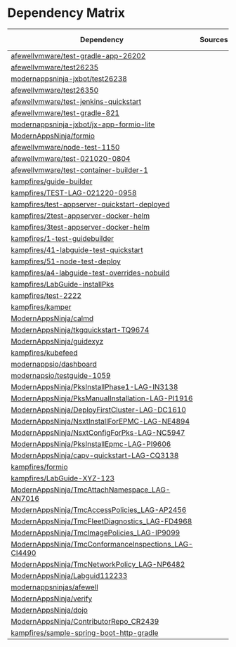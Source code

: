 # Dependency Matrix

Dependency | Sources | Version | Mismatched versions
---------- | ------- | ------- | -------------------
[afewellvmware/test-gradle-app-26202](https://github.com/afewellvmware/test-gradle-app-26202.git) |  | []() | 
[afewellvmware/test26235](https://github.com/afewellvmware/test26235.git) |  | []() | 
[modernappsninja-jxbot/test26238](https://github.com/modernappsninja-jxbot/test26238.git) |  | []() | 
[afewellvmware/test26350](https://github.com/afewellvmware/test26350.git) |  | []() | 
[afewellvmware/test-jenkins-quickstart](https://github.com/afewellvmware/test-jenkins-quickstart.git) |  | []() | 
[afewellvmware/test-gradle-821](https://github.com/afewellvmware/test-gradle-821.git) |  | []() | 
[modernappsninja-jxbot/jx-app-formio-lite](https://github.com/modernappsninja-jxbot/jx-app-formio-lite.git) |  | []() | 
[ModernAppsNinja/formio](https://github.com/ModernAppsNinja/formio.git) |  | []() | 
[afewellvmware/node-test-1150](https://github.com/afewellvmware/node-test-1150.git) |  | []() | 
[afewellvmware/test-021020-0804](https://github.com/afewellvmware/test-021020-0804.git) |  | []() | 
[afewellvmware/test-container-builder-1](https://github.com/afewellvmware/test-container-builder-1.git) |  | []() | 
[kampfires/guide-builder](https://github.com/kampfires/guide-builder.git) |  | []() | 
[kampfires/TEST-LAG-021220-0958](https://github.com/kampfires/TEST-LAG-021220-0958.git) |  | []() | 
[kampfires/test-appserver-quickstart-deployed](https://github.com/kampfires/test-appserver-quickstart-deployed.git) |  | []() | 
[kampfires/2test-appserver-docker-helm](https://github.com/kampfires/2test-appserver-docker-helm.git) |  | []() | 
[kampfires/3test-appserver-docker-helm](https://github.com/kampfires/3test-appserver-docker-helm.git) |  | []() | 
[kampfires/1-test-guidebuilder](https://github.com/kampfires/1-test-guidebuilder.git) |  | []() | 
[kampfires/41-labguide-test-quickstart](https://github.com/kampfires/41-labguide-test-quickstart.git) |  | []() | 
[kampfires/51-node-test-deploy](https://github.com/kampfires/51-node-test-deploy.git) |  | []() | 
[kampfires/a4-labguide-test-overrides-nobuild](https://github.com/kampfires/a4-labguide-test-overrides-nobuild.git) |  | []() | 
[kampfires/LabGuide-installPks](https://github.com/kampfires/LabGuide-installPks.git) |  | []() | 
[kampfires/test-2222](https://github.com/kampfires/test-2222.git) |  | []() | 
[kampfires/kamper](https://github.com/kampfires/kamper.git) |  | []() | 
[ModernAppsNinja/calmd](https://github.com/ModernAppsNinja/calmd.git) |  | []() | 
[ModernAppsNinja/tkgquickstart-TQ9674](https://github.com/ModernAppsNinja/tkgquickstart-TQ9674.git) |  | []() | 
[ModernAppsNinja/guidexyz](https://github.com/ModernAppsNinja/guidexyz.git) |  | []() | 
[kampfires/kubefeed](https://github.com/kampfires/kubefeed.git) |  | []() | 
[modernappsio/dashboard](https://github.com/modernappsio/dashboard.git) |  | []() | 
[modernapsio/testguide-1059](https://github.com/modernapsio/testguide-1059.git) |  | []() | 
[ModernAppsNinja/PksInstallPhase1-LAG-IN3138](https://github.com/ModernAppsNinja/PksInstallPhase1-LAG-IN3138.git) |  | []() | 
[ModernAppsNinja/PksManualInstallation-LAG-PI1916](https://github.com/ModernAppsNinja/PksManualInstallation-LAG-PI1916.git) |  | []() | 
[ModernAppsNinja/DeployFirstCluster-LAG-DC1610](https://github.com/ModernAppsNinja/DeployFirstCluster-LAG-DC1610.git) |  | []() | 
[ModernAppsNinja/NsxtInstallForEPMC-LAG-NE4894](https://github.com/ModernAppsNinja/NsxtInstallForEPMC-LAG-NE4894.git) |  | []() | 
[ModernAppsNinja/NsxtConfigForPks-LAG-NC5947](https://github.com/ModernAppsNinja/NsxtConfigForPks-LAG-NC5947.git) |  | []() | 
[ModernAppsNinja/PksInstallEpmc-LAG-PI9606](https://github.com/ModernAppsNinja/PksInstallEpmc-LAG-PI9606.git) |  | []() | 
[ModernAppsNinja/capv-quickstart-LAG-CQ3138](https://github.com/ModernAppsNinja/capv-quickstart-LAG-CQ3138.git) |  | []() | 
[kampfires/formio](https://github.com/kampfires/formio.git) |  | []() | 
[kampfires/LabGuide-XYZ-123](https://github.com/kampfires/LabGuide-XYZ-123.git) |  | []() | 
[ModernAppsNinja/TmcAttachNamespace_LAG-AN7016](https://github.com/ModernAppsNinja/TmcAttachNamespace_LAG-AN7016.git) |  | []() | 
[ModernAppsNinja/TmcAccessPolicies_LAG-AP2456](https://github.com/ModernAppsNinja/TmcAccessPolicies_LAG-AP2456.git) |  | []() | 
[ModernAppsNinja/TmcFleetDiagnostics_LAG-FD4968](https://github.com/ModernAppsNinja/TmcFleetDiagnostics_LAG-FD4968.git) |  | []() | 
[ModernAppsNinja/TmcImagePolicies_LAG-IP9099](https://github.com/ModernAppsNinja/TmcImagePolicies_LAG-IP9099.git) |  | []() | 
[ModernAppsNinja/TmcConformanceInspections_LAG-CI4490](https://github.com/ModernAppsNinja/TmcConformanceInspections_LAG-CI4490.git) |  | []() | 
[ModernAppsNinja/TmcNetworkPolicy_LAG-NP6482](https://github.com/ModernAppsNinja/TmcNetworkPolicy_LAG-NP6482.git) |  | []() | 
[ModernAppsNinja/Labguid112233](https://github.com/ModernAppsNinja/Labguid112233.git) |  | []() | 
[modernappsninjas/afewell](https://github.com/modernappsninjas/afewell.git) |  | []() | 
[ModernAppsNinja/verify](https://github.com/ModernAppsNinja/verify.git) |  | []() | 
[ModernAppsNinja/dojo](https://github.com/ModernAppsNinja/dojo.git) |  | []() | 
[ModernAppsNinja/ContributorRepo_CR2439](https://github.com/ModernAppsNinja/ContributorRepo_CR2439.git) |  | []() | 
[kampfires/sample-spring-boot-http-gradle](https://github.com/kampfires/sample-spring-boot-http-gradle.git) |  | []() | 
